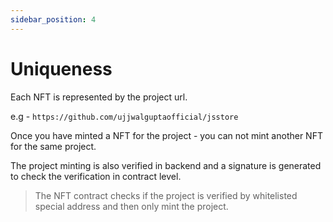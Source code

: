 ```yaml
---
sidebar_position: 4
---
```


# Uniqueness

Each NFT is represented by the project url. 

e.g - `https://github.com/ujjwalguptaofficial/jsstore`

Once you have minted a NFT for the project - you can not mint another NFT for the same project.

The project minting is also verified in backend and a signature is generated to check the verification in contract level.

> The NFT contract checks if the project is verified by whitelisted special address and then only mint the project.



